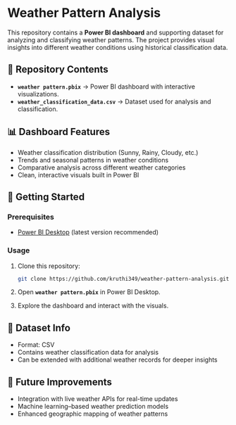 
# Weather Pattern Analysis

This repository contains a **Power BI dashboard** and supporting dataset for analyzing and classifying weather patterns. The project provides visual insights into different weather conditions using historical classification data.

## 📂 Repository Contents

* **`weather pattern.pbix`** → Power BI dashboard with interactive visualizations.
* **`weather_classification_data.csv`** → Dataset used for analysis and classification.

## 📊 Dashboard Features

* Weather classification distribution (Sunny, Rainy, Cloudy, etc.)
* Trends and seasonal patterns in weather conditions
* Comparative analysis across different weather categories
* Clean, interactive visuals built in Power BI

## 🚀 Getting Started

### Prerequisites

* [Power BI Desktop](https://powerbi.microsoft.com/desktop/) (latest version recommended)

### Usage

1. Clone this repository:

   ```bash
   git clone https://github.com/kruthi349/weather-pattern-analysis.git
   ```
2. Open **`weather pattern.pbix`** in Power BI Desktop.
3. Explore the dashboard and interact with the visuals.

## 📂 Dataset Info

* Format: CSV
* Contains weather classification data for analysis
* Can be extended with additional weather records for deeper insights

## 🔮 Future Improvements

* Integration with live weather APIs for real-time updates
* Machine learning–based weather prediction models
* Enhanced geographic mapping of weather patterns

